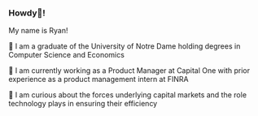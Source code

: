 ### Howdy👋!

My name is Ryan!

<!--
**Ryan-Quan/Ryan-Quan** is a ✨ _special_ ✨ repository because its `README.md` (this file) appears on your GitHub profile.

Here are some ideas to get you started:

- 🔭 I’m currently working on ...
- 🌱 I’m currently learning ...
- 👯 I’m looking to collaborate on ...
- 🤔 I’m looking for help with ...
- 💬 Ask me about ...
- 📫 How to reach me: ...
- 😄 Pronouns: ...
- ⚡ Fun fact: ...
-->

🏫 I am a graduate of the University of Notre Dame holding degrees in Computer Science and Economics   

🔭 I am currently working as a Product Manager at Capital One with prior experience as a product management intern at FINRA

🤔 I am curious about the forces underlying capital markets and the role technology plays in ensuring their efficiency
